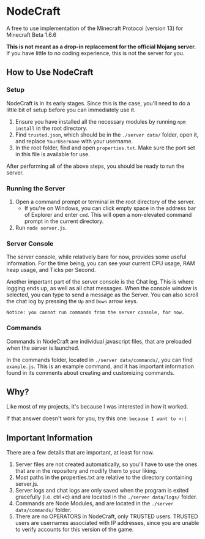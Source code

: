 # NodeCraft
A free to use implementation of the Minecraft Protocol (version 13) for Minecraft Beta 1.6.6

**This is not meant as a drop-in replacement for the official Mojang server.**
If you have little to no coding experience, this is not the server for you.

## How to Use NodeCraft

### Setup
NodeCraft is in its early stages. Since this is the case, you'll need to do a little bit of setup before you can immediately use it.

1. Ensure you have installed all the necessary modules by running `npm install` in the root directory.
2. Find `trusted.json`, which should be in the `./server data/` folder, open it, and replace `YourUsername` with your username.
3. In the root folder, find and open `properties.txt`. Make sure the port set in this file is available for use.

After performing all of the above steps, you should be ready to run the server.

### Running the Server
1. Open a command prompt or terminal in the root directory of the server.
    * If you're on Windows, you can click empty space in the address bar of Explorer and enter `cmd`. This will open a non-elevated command prompt in the current directory.
2. Run `node server.js`.
### Server Console
The server console, while relatively bare for now, provides some useful information. For the time being, you can see your current CPU usage, RAM heap usage, and Ticks per Second.

Another important part of the server console is the Chat log. This is where logging ends up, as well as all chat messages. When the console window is selected, you can type to send a message as the Server. You can also scroll the chat log by pressing the `Up` and `Down` arrow keys.

`Notice: you cannot run commands from the server console, for now.`

### Commands
Commands in NodeCraft are individual javascript files, that are preloaded when the server is launched.

In the commands folder, located in `./server data/commands/`, you can find `example.js`.
This is an example command, and it has important information found in its comments about creating and customizing commands.

## Why?
Like most of my projects, it's because I was interested in how it worked.

If that answer doesn't work for you, try this one: `because I want to >:(`

## Important Information
There are a few details that are important, at least for now.
1. Server files are not created automatically, so you'll have to use the ones that are in the repository and modify them to your liking.
2. Most paths in the properties.txt are relative to the directory containing server.js.
3. Server logs and chat logs are only saved when the program is exited gracefully (i.e. ctrl+c) and are located in the `./server data/logs/` folder.
4. Commands are Node Modules, and are located in the `./server data/commands/` folder.
5. There are no OPERATORS in NodeCraft, only TRUSTED users. TRUSTED users are usernames associated with IP addresses, since you are unable to verify accounts for this version of the game.

